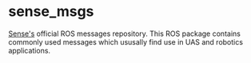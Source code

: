 # sense_msgs
[Sense's](http://senseit.gr) official ROS messages repository. This ROS package contains commonly used messages which ususally find use in UAS and robotics applications.
